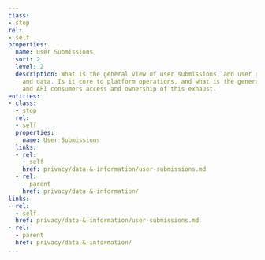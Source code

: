 ```yaml
---
class:
- stop
rel:
- self
properties:
  name: User Submissions
  sort: 2
  level: 2
  description: What is the general view of user submissions, and user generated content
    and data. Is it core to platform operations, and what is the general tone of users
    and API consumers access and ownership of this exhaust.
entities:
- class:
  - stop
  rel:
  - self
  properties:
    name: User Submissions
  links:
  - rel:
    - self
    href: privacy/data-&-information/user-submissions.md
  - rel:
    - parent
    href: privacy/data-&-information/
links:
- rel:
  - self
  href: privacy/data-&-information/user-submissions.md
- rel:
  - parent
  href: privacy/data-&-information/
...
```

